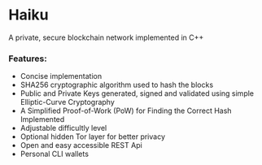 # Haiku
A private, secure blockchain network implemented in C++

### Features:

- Concise implementation
- SHA256 cryptographic algorithm used to hash the blocks
- Public and Private Keys generated, signed and validated using simple Elliptic-Curve Cryptography
- A Simplified Proof-of-Work (PoW) for Finding the Correct Hash Implemented
- Adjustable difficultly level
- Optional hidden Tor layer for better privacy
- Open and easy accessible REST Api
- Personal CLI wallets

